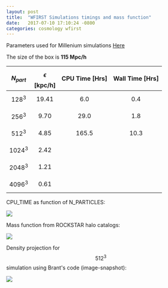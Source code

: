 ```yaml
---
layout: post
title:  "WFIRST Simulations timings and mass function"
date:   2017-07-10 17:10:24 -0800
categories: cosmology wfirst
---
```


Parameters used for Millenium simulations [Here](http://gavo.mpa-garching.mpg.de/Millennium/Help/simulation)


The size of the box is **115 Mpc/h**

| $$N_{part}$$ |  $$\epsilon$$ [kpc/h]  |  CPU Time [Hrs] |  Wall Time  [Hrs]  |
|:------:|:--------------:|:----------------:|:-----------------:|
| $$128^3$$    |   19.41  |  6.0   |  0.4  |
| $$256^3$$    |   9.70   |  29.0  |  1.8  |
| $$512^3$$    |    4.85  |  165.5 |  10.3 |
| $$1024^3$$   |    2.42  |        |       |
| $$2048^3$$   |    1.21 |        |       |
| $$4096^3$$   |    0.61 |        |       |



CPU_TIME as function of N_PARTICLES:


<img src="{{ site.url }}assets/images/timming.png">





Mass function from ROCKSTAR halo catalogs:

<img src="{{ site.url }}assets/images/massFunc_all_new.png">


Density projection for $$512^3$$ simulation using Brant's code (image-snapshot):

<img src="{{ site.url }}assets/images/image.053.dat_.png">
